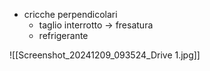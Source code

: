 - cricche perpendicolari
	- taglio interrotto -> fresatura
	- refrigerante

![[Screenshot_20241209_093524_Drive 1.jpg]]
